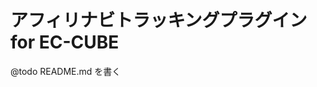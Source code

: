 アフィリナビトラッキングプラグイン for EC-CUBE 
==============================================
 
@todo README.md を書く
